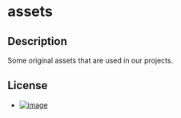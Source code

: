 # assets
## Description
Some original assets that are used in our projects.

## License
* [![image](https://mirrors.creativecommons.org/presskit/buttons/88x31/svg/by-sa.svg)](LICENSE)
